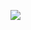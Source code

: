 [![](https://img.shields.io/badge/note-This%20is%20abandoned!%20By%20clicking%20this%2C%20you%20will%20get%20taken%20to%20a%20current%20version.-red?style=plastic)](https://github.com/ScratchNitro/Scratch-Nitro)
